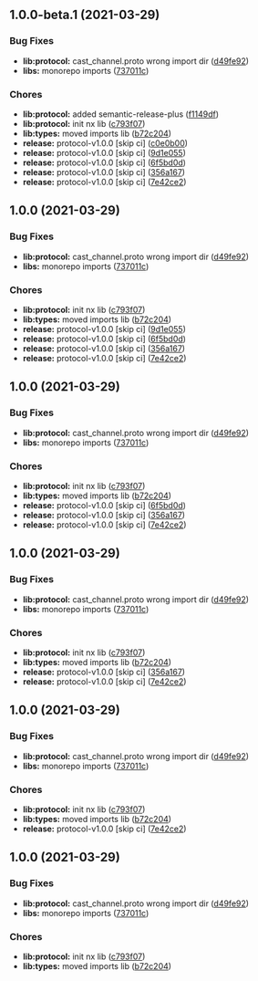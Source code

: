 ## 1.0.0-beta.1 (2021-03-29)


### Bug Fixes

* **lib:protocol:** cast_channel.proto wrong import dir ([d49fe92](https://github.com/cast-web/cast-web-nx/commit/d49fe926b4fcf6ac27c54d88e040c0ac51fa91df))
* **libs:** monorepo imports ([737011c](https://github.com/cast-web/cast-web-nx/commit/737011c6d2a32df4bfef61dacd2970802134a18f))


### Chores

* **lib:protocol:** added semantic-release-plus ([f1149df](https://github.com/cast-web/cast-web-nx/commit/f1149df63f95859a5e098e0a34a5e78fd2e561ba))
* **lib:protocol:** init nx lib ([c793f07](https://github.com/cast-web/cast-web-nx/commit/c793f0777f3e00734bce681ede2c5a1a99553b2b))
* **lib:types:** moved imports lib ([b72c204](https://github.com/cast-web/cast-web-nx/commit/b72c204e37269548b2b4aeb730a5318d59cb59f4))
* **release:** protocol-v1.0.0 [skip ci] ([c0e0b00](https://github.com/cast-web/cast-web-nx/commit/c0e0b0015e36a75569066ac086b6306ba642964c))
* **release:** protocol-v1.0.0 [skip ci] ([9d1e055](https://github.com/cast-web/cast-web-nx/commit/9d1e05596b1ce12387f255f1fff8f1681df4e76c))
* **release:** protocol-v1.0.0 [skip ci] ([6f5bd0d](https://github.com/cast-web/cast-web-nx/commit/6f5bd0d5c7087f871eaa1d5fa3c944dce4e62a3d))
* **release:** protocol-v1.0.0 [skip ci] ([356a167](https://github.com/cast-web/cast-web-nx/commit/356a167625aece8b97f393445ea98253357dc32a))
* **release:** protocol-v1.0.0 [skip ci] ([7e42ce2](https://github.com/cast-web/cast-web-nx/commit/7e42ce2df7a8dd02226ba0ecff873d622d103e19))

## 1.0.0 (2021-03-29)


### Bug Fixes

* **lib:protocol:** cast_channel.proto wrong import dir ([d49fe92](https://github.com/cast-web/cast-web-nx/commit/d49fe926b4fcf6ac27c54d88e040c0ac51fa91df))
* **libs:** monorepo imports ([737011c](https://github.com/cast-web/cast-web-nx/commit/737011c6d2a32df4bfef61dacd2970802134a18f))


### Chores

* **lib:protocol:** init nx lib ([c793f07](https://github.com/cast-web/cast-web-nx/commit/c793f0777f3e00734bce681ede2c5a1a99553b2b))
* **lib:types:** moved imports lib ([b72c204](https://github.com/cast-web/cast-web-nx/commit/b72c204e37269548b2b4aeb730a5318d59cb59f4))
* **release:** protocol-v1.0.0 [skip ci] ([9d1e055](https://github.com/cast-web/cast-web-nx/commit/9d1e05596b1ce12387f255f1fff8f1681df4e76c))
* **release:** protocol-v1.0.0 [skip ci] ([6f5bd0d](https://github.com/cast-web/cast-web-nx/commit/6f5bd0d5c7087f871eaa1d5fa3c944dce4e62a3d))
* **release:** protocol-v1.0.0 [skip ci] ([356a167](https://github.com/cast-web/cast-web-nx/commit/356a167625aece8b97f393445ea98253357dc32a))
* **release:** protocol-v1.0.0 [skip ci] ([7e42ce2](https://github.com/cast-web/cast-web-nx/commit/7e42ce2df7a8dd02226ba0ecff873d622d103e19))

## 1.0.0 (2021-03-29)


### Bug Fixes

* **lib:protocol:** cast_channel.proto wrong import dir ([d49fe92](https://github.com/cast-web/cast-web-nx/commit/d49fe926b4fcf6ac27c54d88e040c0ac51fa91df))
* **libs:** monorepo imports ([737011c](https://github.com/cast-web/cast-web-nx/commit/737011c6d2a32df4bfef61dacd2970802134a18f))


### Chores

* **lib:protocol:** init nx lib ([c793f07](https://github.com/cast-web/cast-web-nx/commit/c793f0777f3e00734bce681ede2c5a1a99553b2b))
* **lib:types:** moved imports lib ([b72c204](https://github.com/cast-web/cast-web-nx/commit/b72c204e37269548b2b4aeb730a5318d59cb59f4))
* **release:** protocol-v1.0.0 [skip ci] ([6f5bd0d](https://github.com/cast-web/cast-web-nx/commit/6f5bd0d5c7087f871eaa1d5fa3c944dce4e62a3d))
* **release:** protocol-v1.0.0 [skip ci] ([356a167](https://github.com/cast-web/cast-web-nx/commit/356a167625aece8b97f393445ea98253357dc32a))
* **release:** protocol-v1.0.0 [skip ci] ([7e42ce2](https://github.com/cast-web/cast-web-nx/commit/7e42ce2df7a8dd02226ba0ecff873d622d103e19))

## 1.0.0 (2021-03-29)


### Bug Fixes

* **lib:protocol:** cast_channel.proto wrong import dir ([d49fe92](https://github.com/cast-web/cast-web-nx/commit/d49fe926b4fcf6ac27c54d88e040c0ac51fa91df))
* **libs:** monorepo imports ([737011c](https://github.com/cast-web/cast-web-nx/commit/737011c6d2a32df4bfef61dacd2970802134a18f))


### Chores

* **lib:protocol:** init nx lib ([c793f07](https://github.com/cast-web/cast-web-nx/commit/c793f0777f3e00734bce681ede2c5a1a99553b2b))
* **lib:types:** moved imports lib ([b72c204](https://github.com/cast-web/cast-web-nx/commit/b72c204e37269548b2b4aeb730a5318d59cb59f4))
* **release:** protocol-v1.0.0 [skip ci] ([356a167](https://github.com/cast-web/cast-web-nx/commit/356a167625aece8b97f393445ea98253357dc32a))
* **release:** protocol-v1.0.0 [skip ci] ([7e42ce2](https://github.com/cast-web/cast-web-nx/commit/7e42ce2df7a8dd02226ba0ecff873d622d103e19))

## 1.0.0 (2021-03-29)


### Bug Fixes

* **lib:protocol:** cast_channel.proto wrong import dir ([d49fe92](https://github.com/cast-web/cast-web-nx/commit/d49fe926b4fcf6ac27c54d88e040c0ac51fa91df))
* **libs:** monorepo imports ([737011c](https://github.com/cast-web/cast-web-nx/commit/737011c6d2a32df4bfef61dacd2970802134a18f))


### Chores

* **lib:protocol:** init nx lib ([c793f07](https://github.com/cast-web/cast-web-nx/commit/c793f0777f3e00734bce681ede2c5a1a99553b2b))
* **lib:types:** moved imports lib ([b72c204](https://github.com/cast-web/cast-web-nx/commit/b72c204e37269548b2b4aeb730a5318d59cb59f4))
* **release:** protocol-v1.0.0 [skip ci] ([7e42ce2](https://github.com/cast-web/cast-web-nx/commit/7e42ce2df7a8dd02226ba0ecff873d622d103e19))

## 1.0.0 (2021-03-29)


### Bug Fixes

* **lib:protocol:** cast_channel.proto wrong import dir ([d49fe92](https://github.com/cast-web/cast-web-nx/commit/d49fe926b4fcf6ac27c54d88e040c0ac51fa91df))
* **libs:** monorepo imports ([737011c](https://github.com/cast-web/cast-web-nx/commit/737011c6d2a32df4bfef61dacd2970802134a18f))


### Chores

* **lib:protocol:** init nx lib ([c793f07](https://github.com/cast-web/cast-web-nx/commit/c793f0777f3e00734bce681ede2c5a1a99553b2b))
* **lib:types:** moved imports lib ([b72c204](https://github.com/cast-web/cast-web-nx/commit/b72c204e37269548b2b4aeb730a5318d59cb59f4))
